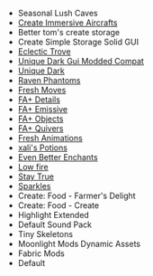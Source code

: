- Seasonal Lush Caves
- [Create Immersive Aircrafts](https://www.curseforge.com/minecraft/texture-packs/create-immersive-aircrafts-resource-pack)
- Better tom's create storage
- Create Simple Storage Solid GUI
- [Eclectic Trove](https://modrinth.com/resourcepack/eclectic-trove-legendary-tooltips)
- [Unique Dark Gui Modded Compat](https://www.curseforge.com/minecraft/texture-packs/unique-dark-gui-modded-compat)
- [Unique Dark](https://modrinth.com/resourcepack/unique-dark)
- [Raven Phantoms](https://modrinth.com/resourcepack/raven-phantoms)
- [Fresh Moves](https://modrinth.com/resourcepack/tras-fresh-player)
- [FA+ Details](https://modrinth.com/resourcepack/fresh-animations-extensions)
- [FA+ Emissive](https://modrinth.com/resourcepack/fresh-animations-extensions)
- [FA+ Objects](https://modrinth.com/resourcepack/fresh-animations-extensions)
- [FA+ Quivers](https://modrinth.com/resourcepack/fresh-animations-extensions)
- [Fresh Animations](https://modrinth.com/resourcepack/fresh-animations)
- [xali's Potions](https://modrinth.com/resourcepack/xalis-potion)
- [Even Better Enchants](https://modrinth.com/resourcepack/even-better-enchants)
- [Low fire](https://modrinth.com/resourcepack/low-fire-txf)
- [Stay True](https://www.curseforge.com/minecraft/texture-packs/stay-true)
- [Sparkles](https://modrinth.com/resourcepack/sparkles)
- Create: Food - Farmer's Delight
- Create: Food - Create
- Highlight Extended
- Default Sound Pack
- Tiny Skeletons
- Moonlight Mods Dynamic Assets
- Fabric Mods
- Default